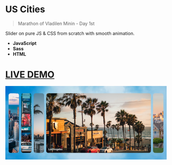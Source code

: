 # US Cities

>Marathon of Vladilen Minin - Day 1st

Slider on pure JS & CSS from scratch with smooth animation.

<b>
  
* JavaScript
* Sass
* HTML
  
</b>

# [LIVE DEMO](https://codepen.io/jeyefendi/full/YzLoqOg)
![Logo](/src/COVER.png)
